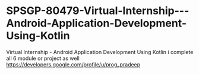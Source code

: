 # SPSGP-80479-Virtual-Internship---Android-Application-Development-Using-Kotlin
Virtual Internship - Android Application Development Using Kotlin
 i complete all 6 module or project as well
https://developers.google.com/profile/u/prog_pradeep
